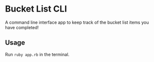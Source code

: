 # Bucket List CLI
A command line interface app to keep track of the bucket list items you have completed!

## Usage
Run `ruby app.rb` in the terminal.